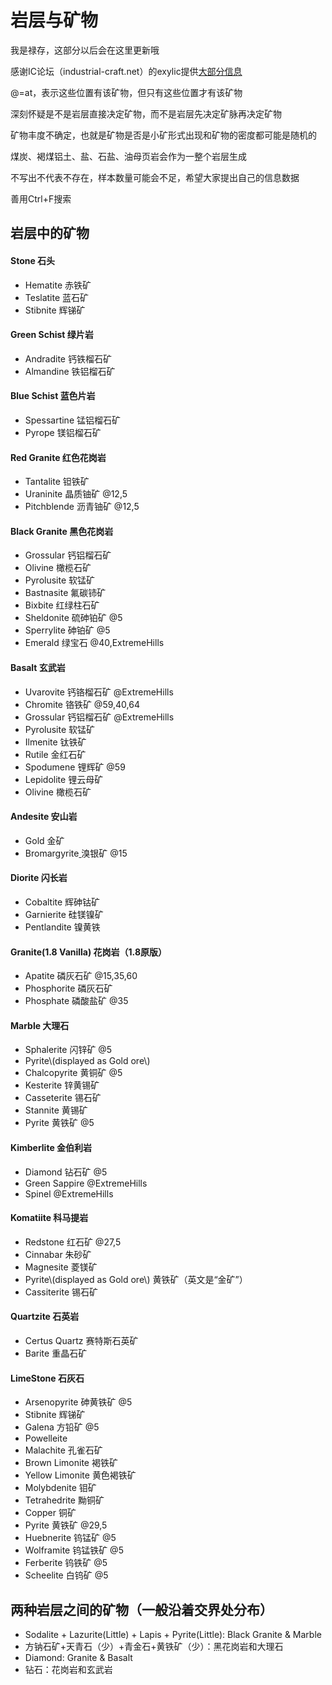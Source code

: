 # 岩层与矿物

我是禄存，这部分以后会在这里更新哦

感谢IC论坛（industrial-craft.net）的exylic提供[大部分信息](https://forum.industrial-craft.net/thread/7156-gregtech-6-1-7-10-website-patreon-info-support-and-suggestions/?postID=212564#post212564)

@=at，表示这些位置有该矿物，但只有这些位置才有该矿物

深刻怀疑是不是岩层直接决定矿物，而不是岩层先决定矿脉再决定矿物

矿物丰度不确定，也就是矿物是否是小矿形式出现和矿物的密度都可能是随机的

煤炭、褐煤铝土、盐、石盐、油母页岩会作为一整个岩层生成

不写出不代表不存在，样本数量可能会不足，希望大家提出自己的信息数据

善用Ctrl+F搜索

## 岩层中的矿物

#### Stone    石头

* Hematite    赤铁矿
* Teslatite    蓝石矿
* Stibnite    辉锑矿

#### Green Schist    绿片岩

* Andradite    钙铁榴石矿
* Almandine    铁铝榴石矿

#### Blue Schist    蓝色片岩

* Spessartine    锰铝榴石矿
* Pyrope    镁铝榴石矿

#### Red Granite    红色花岗岩

* Tantalite    钽铁矿
* Uraninite    晶质铀矿    @12,5
* Pitchblende    沥青铀矿    @12,5

#### Black Granite    黑色花岗岩

* Grossular    钙铝榴石矿
* Olivine    橄榄石矿
* Pyrolusite    软锰矿
* Bastnasite    氟碳铈矿
* Bixbite    红绿柱石矿
* Sheldonite    硫砷铂矿    @5
* Sperrylite    砷铂矿    @5
* Emerald    绿宝石    @40,ExtremeHills

#### Basalt    玄武岩

* Uvarovite    钙铬榴石矿    @ExtremeHills
* Chromite    铬铁矿    @59,40,64
* Grossular    钙铝榴石矿    @ExtremeHills
* Pyrolusite    软锰矿
* Ilmenite    钛铁矿
* Rutile    金红石矿
* Spodumene    锂辉矿    @59
* Lepidolite    锂云母矿
* Olivine    橄榄石矿

#### Andesite    安山岩

* Gold    金矿
* Bromargyrite[    ](https://www.gitbook.com/book/indoorsnb/gregtech6_chinese_guide/details)溴银矿    @15

#### Diorite    闪长岩

* Cobaltite    辉砷钴矿
* Garnierite    硅镁镍矿
* Pentlandite    镍黄铁

#### Granite\(1.8 Vanilla\)    花岗岩（1.8原版）

* Apatite    磷灰石矿    @15,35,60
* Phosphorite    磷灰石矿
* Phosphate    磷酸盐矿    @35

#### Marble    大理石

* Sphalerite    闪锌矿    @5
* Pyrite\\(displayed as Gold ore\\)
* Chalcopyrite    黄铜矿 @5
* Kesterite    锌黄锡矿
* Casseterite    锡石矿
* Stannite    黄锡矿
* Pyrite    黄铁矿 @5

#### Kimberlite    金伯利岩

* Diamond    钻石矿    @5
* Green Sappire @ExtremeHills
* Spinel @ExtremeHills

#### Komatiite    科马提岩

* Redstone    红石矿    @27,5
* Cinnabar    朱砂矿
* Magnesite    菱镁矿
* Pyrite\\(displayed as Gold ore\\)    黄铁矿（英文是“金矿”）
* Cassiterite    锡石矿

#### Quartzite    石英岩

* Certus Quartz    赛特斯石英矿
* Barite    重晶石矿

#### LimeStone    石灰石

* Arsenopyrite    砷黄铁矿 @5
* Stibnite    辉锑矿
* Galena    方铅矿 @5
* Powelleite
* Malachite    孔雀石矿
* Brown Limonite    褐铁矿
* Yellow Limonite    黄色褐铁矿
* Molybdenite    钼矿
* Tetrahedrite    黝铜矿
* Copper    铜矿
* Pyrite    黄铁矿 @29,5
* Huebnerite    钨锰矿 @5
* Wolframite    钨锰铁矿 @5
* Ferberite    钨铁矿 @5
* Scheelite    白钨矿 @5

## 两种岩层之间的矿物（一般沿着交界处分布）

* Sodalite + Lazurite\(Little\) + Lapis + Pyrite\(Little\): Black Granite & Marble
* 方钠石矿+天青石（少）+青金石+黄铁矿（少）：黑花岗岩和大理石
* Diamond: Granite & Basalt
* 钻石：花岗岩和玄武岩



